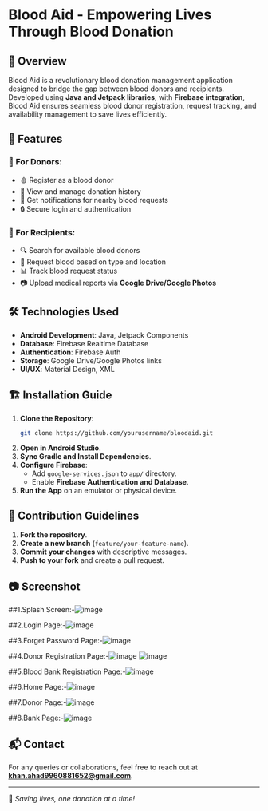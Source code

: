 # Blood Aid - Empowering Lives Through Blood Donation

## 📌 Overview
Blood Aid is a revolutionary blood donation management application designed to bridge the gap between blood donors and recipients. Developed using **Java and Jetpack libraries**, with **Firebase integration**, Blood Aid ensures seamless blood donor registration, request tracking, and availability management to save lives efficiently.

## 🚀 Features
### 🔹 For Donors:
- 🩸 Register as a blood donor
- 📅 View and manage donation history
- 🔔 Get notifications for nearby blood requests
- 🔒 Secure login and authentication

### 🔹 For Recipients:
- 🔍 Search for available blood donors
- 📌 Request blood based on type and location
- 📊 Track blood request status
- 📷 Upload medical reports via **Google Drive/Google Photos**

## 🛠️ Technologies Used
- **Android Development**: Java, Jetpack Components
- **Database**: Firebase Realtime Database
- **Authentication**: Firebase Auth
- **Storage**: Google Drive/Google Photos links
- **UI/UX**: Material Design, XML

## 🏗️ Installation Guide
1. **Clone the Repository**:
   ```bash
   git clone https://github.com/yourusername/bloodaid.git
   ```
2. **Open in Android Studio**.
3. **Sync Gradle and Install Dependencies**.
4. **Configure Firebase**:
   - Add `google-services.json` to `app/` directory.
   - Enable **Firebase Authentication and Database**.
5. **Run the App** on an emulator or physical device.

## 🤝 Contribution Guidelines
1. **Fork the repository**.
2. **Create a new branch** (`feature/your-feature-name`).
3. **Commit your changes** with descriptive messages.
4. **Push to your fork** and create a pull request.

## 📷 Screenshot
##1.Splash Screen:-![image](https://github.com/user-attachments/assets/4384b9cd-7f0a-47f2-8c61-4c7bec2d2668)

##2.Login Page:-![image](https://github.com/user-attachments/assets/025c8aa9-d1a8-43bb-94cc-93f9672163d5)

##3.Forget Password Page:-![image](https://github.com/user-attachments/assets/72d80c21-4f29-4c6a-901f-eb81e41576aa)

##4.Donor Registration Page:-![image](https://github.com/user-attachments/assets/b450bf23-d0f1-4d8a-b419-41bfb96fed02)
![image](https://github.com/user-attachments/assets/1e368996-c43c-4cdc-a4f8-5ace41d4371e)

##5.Blood Bank Registration Page:-![image](https://github.com/user-attachments/assets/249766bb-ab29-4e1e-bb8f-de888de786a1)

##6.Home Page:-![image](https://github.com/user-attachments/assets/4cccd65e-fd04-4bf1-a921-a2239288b4ed)

##7.Donor Page:-![image](https://github.com/user-attachments/assets/7b7ea8a2-3cc5-49aa-bc57-e27d1d21a189)

##8.Bank Page:-![image](https://github.com/user-attachments/assets/6c4e80fe-b49a-4458-9246-e56df0db0ce5)

## 📬 Contact
For any queries or collaborations, feel free to reach out at **khan.ahad9960881652@gmail.com**.

---
🌟 *Saving lives, one donation at a time!*

